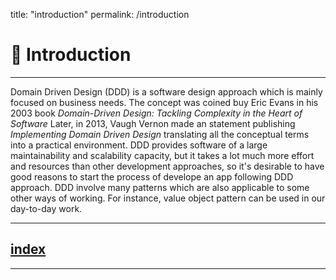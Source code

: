 
title: "introduction"
permalink: /introduction

# 🥇 Introduction
--- 
Domain Driven Design (DDD) is a software design approach which is mainly focused on business needs.
The concept was coined buy Eric Evans in his 2003 book  _Domain-Driven Design: Tackling Complexity in the Heart of Software_
Later, in 2013, Vaugh Vernon made an statement publishing _Implementing Domain Driven Design_ translating all the conceptual terms into a practical environment.
DDD provides software of a large maintainability and scalability capacity, but it takes a lot much more effort and resources than other development approaches, so it's desirable to have good reasons to start the process of develope an app following DDD approach.
DDD involve many patterns which are also applicable to some other ways of working. 
For instance, value object pattern can be used in our day-to-day work.

---
## [index](https://jmiquis.github.io/TFG-DDD-Theoretical/) 
---

